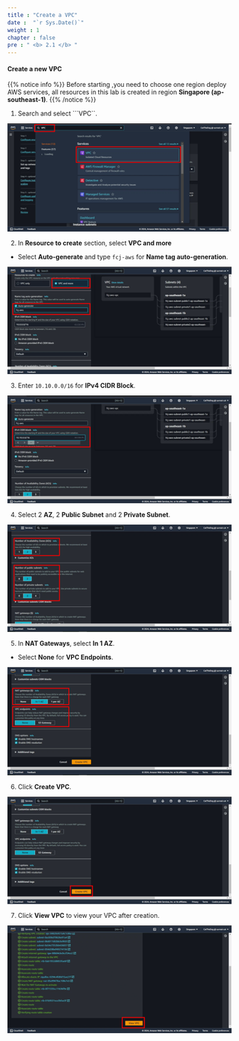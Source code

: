 ```yaml
---
title : "Create a VPC"
date :  "`r Sys.Date()`" 
weight : 1
chapter : false
pre : " <b> 2.1 </b> "
---
```


#### Create a new VPC

{{% notice info %}}
Before starting ,you need to choose one region deploy AWS services, all resources in this lab is created in region **Singapore (ap-southeast-1)**.
{{% /notice %}}

1. Search and select ```VPC``.

![0002](/images/2-ElasticBeanstalk/2.1-CreateVPC/0002.svg)

2. In **Resource to create** section, select **VPC and more**
* Select **Auto-generate** and type ``fcj-aws`` for **Name tag auto-generation**.

![0003](/images/2-ElasticBeanstalk/2.1-CreateVPC/0003.svg)

3. Enter ``10.10.0.0/16`` for **IPv4 CIDR Block**.

![0004](/images/2-ElasticBeanstalk/2.1-CreateVPC/0004.svg)

4. Select 2 **AZ**, 2 **Public Subnet** and 2 **Private Subnet**.

![0005](/images/2-ElasticBeanstalk/2.1-CreateVPC/0005.svg)

5. In **NAT Gateways**, select **In 1 AZ**.
* Select **None** for **VPC Endpoints**.

![0006](/images/2-ElasticBeanstalk/2.1-CreateVPC/0006.svg)

6. Click **Create VPC**.

![0007](/images/2-ElasticBeanstalk/2.1-CreateVPC/0007.svg)

7. Click **View VPC** to view your VPC after creation.

![0008](/images/2-ElasticBeanstalk/2.1-CreateVPC/0008.svg)
